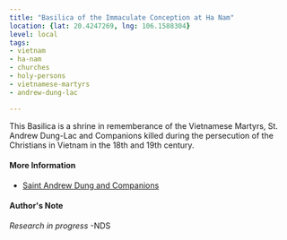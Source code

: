 ```yaml
---
title: "Basilica of the Immaculate Conception at Ha Nam"
location: {lat: 20.4247269, lng: 106.1588304}
level: local
tags:
- vietnam
- ha-nam
- churches
- holy-persons
- vietnamese-martyrs
- andrew-dung-lac

---
```



This Basilica is a shrine in rememberance of the Vietnamese Martyrs, St. Andrew Dung-Lac and Companions killed during the persecution of the Christians in Vietnam in the 18th and 19th century.

#### More Information

* [Saint Andrew Dung and Companions](https://mycatholic.life/saints/saints-of-the-liturgical-year/november-24-saint-andrew-dung-lac-and-his-companions-martyrs-memorial/)




#### Author's Note

_Research in progress_
-NDS




